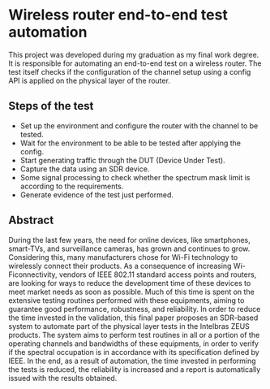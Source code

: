 # Wireless router end-to-end test automation
This project was developed during my graduation as my final work degree.
It is responsible for automating an end-to-end test on a wireless router. The test itself checks if the configuration of the channel setup using a config API is applied on the physical layer of the router.

## Steps of the test

- Set up the environment and configure the router with the channel to be tested.
- Wait for the environment to be able to be tested after applying the config.
- Start generating traffic through the DUT (Device Under Test).
- Capture the data using an SDR device.
- Some signal processing to check whether the spectrum mask limit is according to the requirements.
- Generate evidence of the test just performed.

## Abstract

During the last few years, the need for online devices, like smartphones, smart-TVs, and surveillance cameras, has grown and continues to grow. Considering this, many manufacturers chose for Wi-Fi technology to wirelessly connect their products. As a consequence of increasing Wi-Ficonnectivity, vendors of IEEE 802.11 standard access points and routers, are looking for ways to reduce the development time of these devices to meet market needs as soon as possible. Much of this time is spent on the extensive testing routines performed with these equipments, aiming to guarantee good performance, robustness, and reliability. In order to reduce the time invested in the validation, this final paper proposes an SDR-based system to automate part of the physical layer tests in the Intelbras ZEUS products. The system aims to perform test routines in all or a portion of the operating channels and bandwidths of these equipments, in order to verify if the spectral occupation is in accordance with its specification defined by IEEE. In the end, as a result of automation, the time invested in performing the tests is reduced, the reliability is increased and a report is automatically issued with the results obtained.
